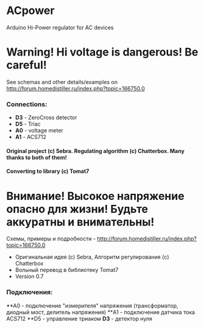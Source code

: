 # ACpower
Arduino Hi-Power regulator for AC devices

__Warning! Hi voltage is dangerous! Be careful!__
=================================================

See schemas and other details/examples on http://forum.homedistiller.ru/index.php?topic=166750.0
### Connections:
* **D3** - ZeroCross detector 
* **D5** - Triac
* **A0** - voltage meter 
* **A1** - ACS712

#### Original project (c) Sebra. Regulating algorithm (c) Chatterbox. Many thanks to both of them!
#### Converting to library (c) Tomat7

__Внимание! Высокое напряжение опасно для жизни!__
__Будьте аккуратны и внимательны!__
====================================================================================

Схемы, примеры и подробности - http://forum.homedistiller.ru/index.php?topic=166750.0

* Оригинальная идея (c) Sebra, Алгоритм регулирования (c) Chatterbox
* Вольный перевод в библиотеку Tomat7
* Version 0.7
### Подключения:
**A0 - подключение "измерителя" напряжения (трансформатор, диодный мост, делитель напряжения)
**A1 - подключение датчика тока ACS712
**D5 - управление триаком
**D3** - детектор нуля

